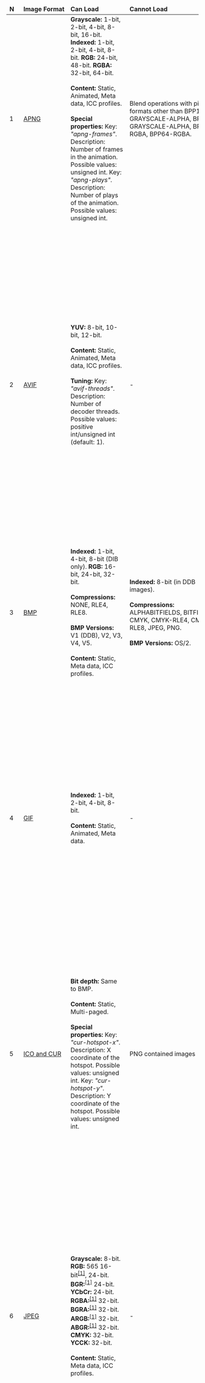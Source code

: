 <table>
<thead>
    <td><b>N</b></td>
    <td><b>Image&nbsp;Format</b></td>
    <td><b>Can&nbsp;Load</b></td>
    <td><b>Cannot&nbsp;Load</b></td>
    <td><b>Can&nbsp;Save</b></td>
    <td><b>Cannot&nbsp;Save</b></td>
    <td><b>Dependencies</b></td>
</thead>
<tbody>
<tr>
    <td>1</td>
    <td><a href="https://wikipedia.org/wiki/APNG">APNG</a></td>
    <td>
        <b>Grayscale:</b> 1-bit, 2-bit, 4-bit, 8-bit, 16-bit.
        <b>Indexed:</b> 1-bit, 2-bit, 4-bit, 8-bit.
        <b>RGB:</b> 24-bit, 48-bit.
        <b>RGBA:</b> 32-bit, 64-bit.
        <br/><br/>
        <b>Content:</b> Static, Animated, Meta data, ICC profiles.
        <br/><br/>
        <b>Special properties:</b> Key: <i>"apng-frames"</i>. Description: Number of frames in the animation.
        Possible values: unsigned int.
        Key: <i>"apng-plays"</i>. Description: Number of plays of the animation.
        Possible values: unsigned int.
    </td>
    <td>Blend operations with pixel formats other than BPP16-GRAYSCALE-ALPHA, BPP32-GRAYSCALE-ALPHA, BPP32-RGBA, BPP64-RGBA.</td>
    <td>Unsupported</td>
    <td>-</td>
    <td>libpng+APNG patch</td>
</tr>
<tr>
    <td>2</td>
    <td><a href="https://wikipedia.org/wiki/AV1#AV1_Image_File_Format_(AVIF)">AVIF</a></td>
    <td>
        <b>YUV:</b> 8-bit, 10-bit, 12-bit.
        <br/><br/>
        <b>Content:</b> Static, Animated, Meta data, ICC profiles.
        <br/><br/>
        <b>Tuning:</b> Key: <i>"avif-threads"</i>. Description: Number of decoder threads.
        Possible values: positive int/unsigned int (default: 1).
    </td>
    <td>-</td>
    <td>
        <b>RGB:</b> 24-bit.
        <b>BGR:</b> 24-bit.
        <b>RGBA:</b> 32-bit.
        <b>BGRA:</b> 32-bit.
        <b>ARGB:</b> 32-bit.
        <b>ABGR:</b> 32-bit.
        <br/><br/>
        <b>Compressions:</b> AV1.
        <br/><br/>
        <b>Content:</b> Static, Animated, Meta data, ICC profiles.
        <br/><br/>
        <b>Tuning:</b> Key: <i>"avif-speed"</i>. Description: Encoding speed (0=slowest/best compression, 10=fastest).
        Possible values: 0-10 int/unsigned int (default: 6).
        <br/>Key: <i>"avif-threads"</i>. Description: Number of encoder threads.
        Possible values: positive int/unsigned int (default: 1).
        <br/>Key: <i>"avif-auto-tiling"</i>. Description: Enable automatic tiling for parallel encoding.
        Possible values: true or false.
    </td>
    <td>10-bit and 12-bit depths</td>
    <td>libavif</td>
</tr>
<tr>
    <td>3</td>
    <td><a href="https://wikipedia.org/wiki/BMP_file_format">BMP</a></td>
    <td>
        <b>Indexed:</b> 1-bit, 4-bit, 8-bit (DIB only).
        <b>RGB:</b> 16-bit, 24-bit, 32-bit.
        <br/><br/>
        <b>Compressions:</b> NONE, RLE4, RLE8.
        <br/><br/>
        <b>BMP Versions:</b> V1 (DDB), V2, V3, V4, V5.
        <br/><br/>
        <b>Content:</b> Static, Meta data, ICC profiles.
    </td>
    <td>
        <b>Indexed:</b> 8-bit (in DDB images).
        <br/><br/>
        <b>Compressions:</b> ALPHABITFIELDS, BITFIELDS, CMYK, CMYK-RLE4, CMYK-RLE8, JPEG, PNG.
        <br/><br/>
        <b>BMP Versions:</b> OS/2.
    </td>
    <td>
        <b>Indexed:</b> 1-bit, 4-bit, 8-bit.
        <b>Grayscale:</b> 8-bit.
        <b>RGB:</b> 16-bit, 24-bit.
        <b>RGBA:</b> 32-bit.
        <br/><br/>
        <b>Compressions:</b> NONE, RLE (RLE4 for 4-bit, RLE8 for 8-bit).
        <br/><br/>
        <b>Content:</b> Static.
    </td>
    <td>
        <b>Compressions:</b> ALPHABITFIELDS, BITFIELDS, JPEG, PNG.
        <br/><br/>
        <b>Content:</b> Meta data, ICC profiles.
        <br/><br/>
        <b>BMP Versions:</b> V1 (DDB), V2, V4, V5.
    </td>
    <td>-</td>
</tr>
<tr>
    <td>4</td>
    <td><a href="https://wikipedia.org/wiki/GIF">GIF</a></td>
    <td>
        <b>Indexed:</b> 1-bit, 2-bit, 4-bit, 8-bit.
        <br/><br/>
        <b>Content:</b> Static, Animated, Meta data.
    </td>
    <td>-</td>
    <td>
        <b>Indexed:</b> 1-bit, 2-bit, 4-bit, 8-bit.
        <br/><br/>
        <b>Compressions:</b> LZW.
        <br/><br/>
        <b>Content:</b> Static, Animated, Meta data (comments only).
        <br/><br/>
        <b>Tuning<sup><a href="#star-tuning">[3]</a></sup>:</b>
             <i>"gif-transparency-index"</i>: Transparent color index in palette (-1 for no transparency). Values: int/unsigned int. Default: -1.
        <br/><i>"gif-loop-count"</i>: Number of animation loops (0 for infinite). Values: int/unsigned int. Default: 0.
        <br/><i>"gif-background-color"</i>: Background color index in palette. Values: int/unsigned int. Default: 0.
    </td>
    <td>-</td>
    <td>giflib</td>
</tr>
<tr>
    <td>5</td>
    <td><a href="https://en.wikipedia.org/wiki/ICO_(file_format)">ICO and CUR</a></td>
    <td>
        <b>Bit depth:</b> Same to BMP.
        <br/><br/>
        <b>Content:</b> Static, Multi-paged.
        <br/><br/>
        <b>Special properties:</b> Key: <i>"cur-hotspot-x"</i>. Description: X coordinate of the hotspot.
        Possible values: unsigned int.
        Key: <i>"cur-hotspot-y"</i>. Description: Y coordinate of the hotspot.
        Possible values: unsigned int.
    </td>
    <td>PNG contained images</td>
    <td>
        <b>Indexed:</b> 1-bit, 4-bit, 8-bit.
        <b>RGB:</b> 24-bit (BGR).
        <b>RGBA:</b> 32-bit (BGRA).
        <br/><br/>
        <b>Compressions:</b> NONE.
        <br/><br/>
        <b>Content:</b> Static, Multi-paged.
        <br/><br/>
        <b>Note:</b> Maximum image size is 256x256 pixels.
        <br/><br/>
        <b>Special properties:</b> Key: <i>"cur-hotspot-x"</i>, <i>"cur-hotspot-y"</i>. Description: CUR hotspot coordinates.
        Possible values: unsigned int.
    </td>
    <td>
        <b>Content:</b> PNG embedded images, transparency mask optimization.
    </td>
    <td>-</td>
</tr>
<tr>
    <td>6</td>
    <td><a href="https://wikipedia.org/wiki/JPEG">JPEG</a></td>
    <td>
        <b>Grayscale:</b> 8-bit.
        <b>RGB:</b> 565 16-bit<sup><a href="#star-underlying">[1]</a></sup>, 24-bit.
        <b>BGR:</b><sup><a href="#star-underlying">[1]</a></sup> 24-bit.
        <b>YCbCr:</b> 24-bit.
        <b>RGBA:</b><sup><a href="#star-underlying">[1]</a></sup> 32-bit.
        <b>BGRA:</b><sup><a href="#star-underlying">[1]</a></sup> 32-bit.
        <b>ARGB:</b><sup><a href="#star-underlying">[1]</a></sup> 32-bit.
        <b>ABGR:</b><sup><a href="#star-underlying">[1]</a></sup> 32-bit.
        <b>CMYK:</b> 32-bit.
        <b>YCCK:</b> 32-bit.
        <br/><br/>
        <b>Content:</b> Static, Meta data, ICC profiles.
    </td>
    <td>-</td>
    <td>
        <b>Grayscale:</b> 8-bit.
        <b>RGB:</b> 565 16-bit<sup><a href="#star-underlying">[1]</a></sup>, 24-bit.
        <b>BGR:</b><sup><a href="#star-underlying">[1]</a></sup> 24-bit.
        <b>YCbCr:</b> 24-bit.
        <b>RGBA:</b><sup><a href="#star-underlying">[1]</a></sup> 32-bit.
        <b>BGRA:</b><sup><a href="#star-underlying">[1]</a></sup> 32-bit.
        <b>ARGB:</b><sup><a href="#star-underlying">[1]</a></sup> 32-bit.
        <b>ABGR:</b><sup><a href="#star-underlying">[1]</a></sup> 32-bit.
        <b>CMYK:</b> 32-bit.
        <b>YCCK:</b> 32-bit.
        <br/><br/>
        <b>Content:</b> Static, Meta data, ICC profiles.
        <br/><br/>
        <b>Tuning:</b> Key: <i>"jpeg-dct-method"</i>. Description: JPEG DCT method.
        Possible values: "slow", "fast", "float".
        <br/>Key: <i>"jpeg-optimize-coding"</i>. Description: Compute optimal Huffman tables.
        Possible values: true or false.
        <br/>Key: <i>"jpeg-smoothing-factor"</i>. Description: Image smoothing (0-100).
        Possible values: int/unsigned int 0-100.
        <br/>See the libjpeg docs for more.
    </td>
    <td>-</td>
    <td>libjpeg or libjpeg-turbo</td>
</tr>
<tr>
    <td>7</td>
    <td><a href="https://wikipedia.org/wiki/JPEG_2000">JPEG 2000</a></td>
    <td>
        <b>Grayscale:</b> 8-bit, 16-bit.
        <b>Grayscale+Alpha:</b> 16-bit, 32-bit.
        <b>RGB:</b> 24-bit, 48-bit.
        <b>RGBA:</b> 32-bit, 64-bit.
        <b>YCbCr:</b> 24-bit.
        <b>CMYK:</b> 32-bit, 64-bit.
        <b>CMYKA:</b> 40-bit, 80-bit.
        <br/><br/>
        <b>Content:</b> Static, ICC profiles.
        <br/><br/>
        <b>Tuning:</b> Key: <i>"jpeg2000-reduce"</i>. Description: Discard resolution levels (0=full resolution, 1=half, 2=quarter, etc.).
        Possible values: int/unsigned int.
        <br/>Key: <i>"jpeg2000-layer"</i>. Description: Maximum quality layers to decode (0=all).
        Possible values: int/unsigned int.
        <br/>Key: <i>"jpeg2000-tile-index"</i>. Description: Specific tile index to decode.
        Possible values: int/unsigned int.
        <br/>Key: <i>"jpeg2000-num-tiles"</i>. Description: Number of tiles to decode.
        Possible values: int/unsigned int.
    </td>
    <td>
        <b>Pixel formats:</b> LAB, XYZ, and other exotic color spaces.
        <br/><br/>
        <b>Content:</b> Meta data, images with non-zero position, images with bits per channel greater than 16.
    </td>
    <td>
        <b>Grayscale:</b> 8-bit, 16-bit.
        <b>Grayscale+Alpha:</b> 16-bit, 32-bit.
        <b>RGB:</b> 24-bit, 48-bit.
        <b>RGBA:</b> 32-bit, 64-bit.
        <b>YCbCr:</b> 24-bit.
        <b>CMYK:</b> 32-bit, 64-bit.
        <b>CMYKA:</b> 40-bit, 80-bit.
        <br/><br/>
        <b>Content:</b> Static, ICC profiles (requires OpenJPEG 2.5.4+).
        <br/><br/>
        <b>Tuning:</b> Key: <i>"jpeg2000-irreversible"</i>. Description: Use lossy DWT 9-7 instead of lossless 5-3.
        Possible values: bool.
        <br/>Key: <i>"jpeg2000-numresolution"</i>. Description: Number of resolution levels (1-32).
        Possible values: int/unsigned int.
        <br/>Key: <i>"jpeg2000-prog-order"</i>. Description: Progression order.
        Possible values: "lrcp", "rlcp", "rpcl", "pcrl", "cprl".
        <br/>Key: <i>"jpeg2000-codeblock-width"</i>. Description: Code block width (4-1024, power of 2).
        Possible values: int/unsigned int.
        <br/>Key: <i>"jpeg2000-codeblock-height"</i>. Description: Code block height (4-1024, power of 2).
        Possible values: int/unsigned int.
    </td>
    <td>
        <b>Content:</b> Meta data, ICC profiles (OpenJPEG &lt; 2.5.4 has encoding bug).
    </td>
    <td>openjpeg</td>
</tr>
<tr>
    <td>8</td>
    <td><a href="https://wikipedia.org/wiki/JPEG_XL">JPEG XL</a></td>
    <td>
        <b>Grayscale:</b> 8-bit, 16-bit.
        <b>Grayscale+Alpha:</b> 16-bit, 32-bit.
        <b>RGB:</b> 24-bit, 48-bit.
        <b>RGBA:</b> 32-bit, 64-bit.
        <b>CMYK:</b> 32-bit, 64-bit.
        <b>CMYKA:</b> 40-bit, 80-bit.
        <br/><br/>
        <b>Content:</b> Static, Animated, Meta data, ICC profiles.
        <br/><br/>
        <b>Special properties:</b>
             Key: <i>"jpegxl-bits-per-sample"</i>. Possible values: unsigned int.
        <br/>Key: <i>"jpegxl-exponent-bits-per-sample"</i>. Possible values: unsigned int.
        <br/>Key: <i>"jpegxl-intensity-target"</i>. Possible values: float.
        <br/>Key: <i>"jpegxl-min-nits"</i>. Possible values: float.
        <br/>Key: <i>"jpegxl-relative-to-max-display"</i>. Possible values: bool.
        <br/>Key: <i>"jpegxl-linear-below"</i>. Possible values: float.
        <br/>Key: <i>"jpegxl-color-channels"</i>. Possible values: unsigned int.
        <br/>Key: <i>"jpegxl-extra-channels"</i>. Possible values: unsigned int.
        <br/>Key: <i>"jpegxl-alpha-bits"</i>. Possible values: unsigned int.
        <br/>Key: <i>"jpegxl-intrinsic-width"</i>. Possible values: unsigned int.
        <br/>Key: <i>"jpegxl-intrinsic-height"</i>. Possible values: unsigned int.
        <br/>See the <a href="https://libjxl.readthedocs.io/en/latest/api_metadata.html#_CPPv412JxlBasicInfo">JxlBasicInfo structure</a> documentation in libjxl for more.
        <br/><br/>
        <b>Tuning:</b> Key: <i>"jpegxl-desired-intensity-target"</i>. Description: Desired display intensity target. Possible values: float/double.
        <br/>Key: <i>"jpegxl-render-spotcolors"</i>. Description: Render spot colors. Possible values: bool.
    </td>
    <td>Wide color gamut data gets clipped.</td>
    <td>
        <b>Grayscale:</b> 8-bit, 16-bit.
        <b>Grayscale+Alpha:</b> 16-bit, 32-bit.
        <b>RGB:</b> 24-bit, 48-bit.
        <b>RGBA:</b> 32-bit, 64-bit.
        <br/><br/>
        <b>Content:</b> Static, Animated, ICC profiles.
        <br/><br/>
        <b>Tuning:</b> Key: <i>"jpegxl-effort"</i>. Description: Encoder effort/speed (1=fastest, 9=slowest). Possible values: int/unsigned int 1-9. Default: 7.
        <br/>Key: <i>"jpegxl-decoding-speed"</i>. Description: Decoding speed tier (0=best quality, 4=fastest). Possible values: int/unsigned int 0-4. Default: 0.
        <br/>Key: <i>"jpegxl-modular"</i>. Description: Encoding mode (-1=auto, 0=VarDCT, 1=modular). Possible values: int/unsigned int -1, 0, 1. Default: -1.
        <br/>Key: <i>"jpegxl-progressive-ac"</i>. Description: Progressive AC mode. Possible values: int/unsigned int -1 (auto), 0 (off), 1 (on). Default: -1.
        <br/>Key: <i>"jpegxl-progressive-dc"</i>. Description: Progressive DC mode. Possible values: int/unsigned int -1 (auto), 0 (off), 1, 2. Default: -1.
        <br/>Key: <i>"jpegxl-responsive"</i>. Description: Responsive mode for modular. Possible values: int/unsigned int -1 (auto), 0 (off), 1 (on). Default: -1.
        <br/>Key: <i>"jpegxl-epf"</i>. Description: Edge Preserving Filter strength. Possible values: int/unsigned int -1 (auto), 0-3. Default: -1.
        <br/>Key: <i>"jpegxl-gaborish"</i>. Description: Gaborish filter. Possible values: int/unsigned int -1 (auto), 0 (off), 1 (on). Default: -1.
        <br/>Key: <i>"jpegxl-photon-noise"</i>. Description: Film grain noise (0=none, 3200=high). Possible values: int/unsigned int 0+. Default: 0.
        <br/>Key: <i>"jpegxl-modular-predictor"</i>. Description: Predictor for modular. Possible values: int/unsigned int -1 (auto), 0-15. Default: -1.
        <br/>Key: <i>"jpegxl-palette-colors"</i>. Description: Use palette if colors ≤ N. Possible values: int/unsigned int -1 (auto), 0-1024. Default: -1.
        <br/>Key: <i>"jpegxl-resampling"</i>. Description: Downsampling factor. Possible values: int/unsigned int -1, 1, 2, 4, 8. Default: -1.
    </td>
    <td>
        <b>Pixel formats:</b> CMYK, CMYKA.
        <br/><br/>
        <b>Content:</b> Meta data.
    </td>
    <td>libjxl</td>
</tr>
<tr>
    <td>9</td>
    <td><a href="https://wikipedia.org/wiki/PCX">PCX</a></td>
    <td>
        <b>Indexed:</b> 1-bit, 4-bit, 8-bit.
        <b>RGB:</b> 24-bit.
        <b>RGBA:</b> 32-bit.
        <br/><br/>
        <b>Content:</b> Static.
        <br/><br/>
        <b>Compressions:</b> NONE<sup><a href="#star-pcx-rle">[2]</a></sup>, RLE.
    </td>
    <td>-</td>
    <td>
        <b>Indexed:</b> 1-bit, 4-bit, 8-bit.
        <b>RGB:</b> 24-bit.
        <b>RGBA:</b> 32-bit.
        <br/><br/>
        <b>Compressions:</b> NONE, RLE.
        <br/><br/>
        <b>Content:</b> Static.
    </td>
    <td>-</td>
    <td>-</td>
</tr>
<tr>
    <td>10</td>
    <td><a href="https://wikipedia.org/wiki/Portable_Network_Graphics">PNG</a></td>
    <td>
        <b>Grayscale:</b> 1-bit, 2-bit, 4-bit, 8-bit, 16-bit.
        <b>Indexed:</b> 1-bit, 2-bit, 4-bit, 8-bit.
        <b>RGB:</b> 24-bit, 48-bit.
        <b>RGBA:</b> 32-bit, 64-bit.
        <br/><br/>
        <b>Content:</b> Static, Meta data, ICC profiles.
    </td>
    <td>-</td>
    <td>
        <b>Grayscale:</b> 1-bit, 2-bit, 4-bit, 8-bit, 16-bit.
        <b>Indexed:</b> 1-bit, 2-bit, 4-bit, 8-bit.
        <b>RGB:</b> 24-bit, 48-bit.
        <b>RGBA:</b> 32-bit, 64-bit.
        <br/><br/>
        <b>Content:</b> Static, Meta data, ICC profiles.
        <br/><br/>
        <b>Tuning:</b> Key: <i>"png-filter"</i>. Description: PNG filters to apply.
        Possible values: "none", "sub", "up", "avg", "paeth".
        It's also possible to combine filters with ';' like that: "none;sub;paeth".
        <br/>See the libpng docs for more.
    </td>
    <td>-</td>
    <td>libpng</td>
</tr>
<tr>
    <td>11</td>
    <td><a href="https://wikipedia.org/wiki/Portable_anymap">PNM</a></td>
    <td>
        <b>Indexed:</b> 1-bit.
        <b>Grayscale:</b> 8-bit, 16-bit.
        <b>Grayscale+Alpha:</b> 16-bit, 32-bit.
        <b>RGB:</b> 24-bit, 48-bit.
        <b>RGBA:</b> 32-bit, 64-bit.
        <br/><br/>
        <b>Content:</b> Static, Meta data.
        <br/><br/>
        <b>Formats:</b> PBM (P1/P4), PGM (P2/P5), PPM (P3/P6), PAM (P7).
        <br/><br/>
        <b>Special properties:</b> Key: <i>"pnm-ascii"</i>. Description: True if the image pixels are encoded in ASCII mode (P1-P3).
        Possible values: bool.
    </td>
    <td>
        <b>Indexed:</b> 1-bit (P4).
        <b>Grayscale:</b> 8-bit, 16-bit (P5).
        <b>Grayscale+Alpha:</b> 16-bit, 32-bit (P7/PAM).
        <b>RGB:</b> 24-bit, 48-bit (P6).
        <b>RGBA:</b> 32-bit, 64-bit (P7/PAM).
        <br/><br/>
        <b>Content:</b> Static.
        <br/><br/>
        <b>Compression:</b> None.
    </td>
    <td>-</td>
    <td>-</td>
</tr>
<tr>
    <td>12</td>
    <td><a href="https://en.wikipedia.org/wiki/Adobe_Photoshop#File_format">PSD</a></td>
    <td>
        <b>Grayscale:</b> 8-bit, 16-bit.
        <b>Grayscale+Alpha:</b> 16-bit, 32-bit.
        <b>Indexed:</b> 1-bit, 8-bit.
        <b>RGB:</b> 24-bit, 48-bit.
        <b>RGBA:</b> 32-bit, 64-bit.
        <b>CMYK:</b> 32-bit, 64-bit.
        <b>CMYKA:</b> 40-bit, 80-bit.
        <b>LAB:</b> 24-bit, 40-bit.
        <br/><br/>
        <b>Compressions:</b> NONE, RLE.
        <br/><br/>
        <b>Content:</b> Static (Composite Image Only).
    </td>
    <td>
        <b>Grayscale:</b> 32-bit.
        <b>RGB:</b> 96-bit.
        <b>RGBA:</b> 128-bit.
        <b>Pixel formats:</b> Multichannel, Duotone, LAB+Alpha.
        <br/><br/>
        <b>Compressions:</b> ZIP.
        <br/><br/>
        <b>Content:</b> Layers, masks, etc.
    </td>
    <td>Unsupported</td>
    <td>-</td>
    <td>-</td>
</tr>
<tr>
    <td>13</td>
    <td><a href="http://qoiformat.org">QOI</a></td>
    <td>
        <b>RGB:</b> 24-bit.
        <b>RGBA:</b> 32-bit.
        <br/><br/>
        <b>Content:</b> Static.
    </td>
    <td>Linear color space.</td>
    <td>
        <b>RGB:</b> 24-bit.
        <b>RGBA:</b> 32-bit.
        <br/><br/>
        <b>Content:</b> Static.
    </td>
    <td>Linear color space.</td>
    <td>-</td>
</tr>
<tr>
    <td>14</td>
    <td><a href="https://wikipedia.org/wiki/Scalable_Vector_Graphics">SVG</a></td>
    <td>
        <b>Bit depth:</b> 32-bit.
        <br/><br/>
        <b>Content:</b> Static.
        <br/><br/>
        See <a href="https://razrfalcon.github.io/resvg-test-suite/svg-support-table.html">resvg support table</a> when compiled with resvg.
    </td>
    <td>
        <b>Content:</b> Animated, Meta data, ICC profiles.
        <br/><br/>
        See <a href="https://razrfalcon.github.io/resvg-test-suite/svg-support-table.html">resvg support table</a> when compiled with resvg.
    </td>
    <td>Unsupported</td>
    <td>-</td>
    <td>resvg or nanosvg</td>
</tr>
<tr>
    <td>15</td>
    <td><a href="https://wikipedia.org/wiki/Truevision_TGA">TGA</a></td>
    <td>
        <b>Grayscale:</b> 8-bit.
        <b>Indexed:</b> 8-bit.
        <b>BGR:</b> 16-bit (BGR555), 24-bit.
        <b>BGRA:</b> 32-bit.
        <br/><br/>
        <b>Compressions:</b> NONE, RLE.
        <br/><br/>
        <b>Content:</b> Static, Meta data.
        <br/><br/>
        <b>TGA Versions:</b> TGA 1.0, TGA 2.0 (with Extension Area).
    </td>
    <td><b>Content:</b> Thumbnail images.</td>
    <td>
        <b>Grayscale:</b> 8-bit.
        <b>Indexed:</b> 8-bit.
        <b>BGR:</b> 16-bit (BGR555), 24-bit.
        <b>BGRA:</b> 32-bit.
        <br/><br/>
        <b>Compressions:</b> NONE, RLE.
        <br/><br/>
        <b>Content:</b> Static, Meta data.
        <br/><br/>
        <b>Output format:</b> TGA 2.0 with Extension Area.
    </td>
    <td>-</td>
    <td>-</td>
</tr>
<tr>
    <td>16</td>
    <td><a href="https://wikipedia.org/wiki/TIFF">TIFF</a></td>
    <td>
        <b>Bit depth:</b> 1-bit, 2-bit, 4-bit, 8-bit, 16-bit, 24-bit, 32-bit, 40-bit, 48-bit, 64-bit, 80-bit.
        <br/><br/>
        <b>Color spaces:</b> Grayscale, Indexed, RGB, RGBA, CMYK, CMYKA, YCbCr, CIELab.
        <br/><br/>
        <b>Compressions:</b><sup><a href="#star-underlying">[1]</a></sup> ADOBE-DEFLATE, CCITT-RLE, CCITT-RLEW, CCITT-T4, CCITT-T6, DCS, DEFLATE, IT-8BL, IT8-CTPAD, IT8-LW, IT8-MP, JBIG, JPEG, JPEG-2000, LERC, LZMA, LZW, NEXT, NONE, OJPEG, PACKBITS, PIXAR-FILM, PIXAR-LOG, SGI-LOG24, SGI-LOG, T43, T85, THUNDERSCAN, WEBP, ZSTD.
        <br/><br/>
        <b>Content:</b> Static, Multi-paged, Meta data, ICC profiles.
    </td>
    <td>Tiled TIFFs, Planar configuration (PLANARCONFIG_SEPARATE), EXIF</td>
    <td>
        <b>Grayscale:</b> 1-bit, 2-bit, 4-bit, 8-bit, 16-bit.
        <br/>
        <b>Grayscale+Alpha:</b> 8-bit (4+4), 16-bit (8+8), 32-bit (16+16).
        <br/>
        <b>Indexed:</b> 1-bit, 2-bit, 4-bit, 8-bit.
        <br/>
        <b>RGB:</b> 24-bit (8×3), 48-bit (16×3).
        <br/>
        <b>RGBA:</b> 32-bit (8×4), 64-bit (16×4).
        <br/>
        <b>CMYK:</b> 32-bit (8×4), 64-bit (16×4).
        <br/>
        <b>CMYKA:</b> 40-bit (8×5), 80-bit (16×5).
        <br/>
        <b>YCbCr:</b> 24-bit (8×3).
        <br/>
        <b>CIELab:</b> 24-bit (8×3).
        <br/><br/>
        <b>Compressions:</b><sup><a href="#star-underlying">[1]</a></sup> ADOBE-DEFLATE, CCITT-RLE, CCITT-RLEW, CCITT-T4, CCITT-T6, DCS, DEFLATE, IT-8BL, IT8-CTPAD, IT8-LW, IT8-MP, JBIG, JPEG, JPEG-2000, LERC, LZMA, LZW, NEXT, NONE, OJPEG, PACKBITS, PIXAR-FILM, PIXAR-LOG, SGI-LOG24, SGI-LOG, T43, T85, THUNDERSCAN, WEBP, ZSTD.
        <br/><br/>
        <b>Content:</b> Static, Multi-paged, Meta data, ICC profiles.
        <br/><br/>
        <b>Tuning options:</b>
        <br/><i>tiff-predictor</i>: Prediction scheme for LZW/DEFLATE. Values: "none", "horizontal", "floating-point".
        <br/><i>tiff-jpeg-quality</i>: JPEG quality (1-100). Values: int/unsigned int. Default: 75.
        <br/><i>tiff-zip-quality</i>: ZIP/DEFLATE quality (1-9). Values: int/unsigned int. Default: 6.
    </td>
    <td>Tiled TIFFs, Planar configuration (PLANARCONFIG_SEPARATE), EXIF</td>
    <td>libtiff</td>
</tr>
<tr>
    <td>17</td>
    <td><a href="http://fileformats.archiveteam.org/wiki/Quake_2_Texture">WAL</a></td>
    <td>
        <b>Indexed:</b> 8-bit.
        <br/><br/>
        <b>Content:</b> Static, Multi-paged (4 mipmap levels).
    </td>
    <td>-</td>
    <td>
        <b>Indexed:</b> 8-bit.
        <br/><br/>
        <b>Content:</b> Static, Multi-paged (4 mipmap levels).
        <br/><br/>
        <b>Note:</b> Dimensions must be divisible by 8. If only one frame is provided, mipmaps are generated automatically.
    </td>
    <td>-</td>
    <td>-</td>
</tr>
<tr>
    <td>18</td>
    <td><a href="https://wikipedia.org/wiki/WebP">WEBP</a></td>
    <td>
        <b>RGBA:</b> 32-bit.
        <br/><br/>
        <b>Content:</b> Static, Animated, Meta data, ICC profiles.
    </td>
    <td>-</td>
    <td>
        <b>RGB:</b> 24-bit.
        <b>BGR:</b> 24-bit.
        <b>RGBA:</b> 32-bit.
        <b>BGRA:</b> 32-bit.
        <b>ARGB:</b> 32-bit.
        <b>ABGR:</b> 32-bit.
        <br/><br/>
        <b>Compressions:</b> WebP.
        <br/><br/>
        <b>Content:</b> Static, Animated.
        <br/><br/>
        <b>Tuning:</b> Key: <i>"webp-lossless"</i>. Description: Lossless encoding (0=lossy, 1=lossless).
        Possible values: int/unsigned int 0 or 1 (default: 0).
        <br/>Key: <i>"webp-method"</i>. Description: Quality/speed trade-off (0=fast, 6=slower-better).
        Possible values: int/unsigned int 0-6 (default: 4).
        <br/>Key: <i>"webp-image-hint"</i>. Description: Image type hint.
        Possible values: "default", "picture", "photo", "graph" (default: "default").
        <br/>Key: <i>"webp-target-size"</i>. Description: Target size in bytes (0=disabled).
        Possible values: int/unsigned int (default: 0).
        <br/>Key: <i>"webp-target-psnr"</i>. Description: Minimal distortion to achieve (0=disabled).
        Possible values: float/double (default: 0).
        <br/>Key: <i>"webp-segments"</i>. Description: Maximum number of segments.
        Possible values: int/unsigned int 1-4 (default: 4).
        <br/>Key: <i>"webp-sns-strength"</i>. Description: Spatial Noise Shaping (0=off, 100=max).
        Possible values: int/unsigned int 0-100 (default: 50).
        <br/>Key: <i>"webp-filter-strength"</i>. Description: Filtering strength (0=off, 100=strongest).
        Possible values: int/unsigned int 0-100 (default: 60).
        <br/>Key: <i>"webp-filter-sharpness"</i>. Description: Filtering sharpness (0=off, 7=least sharp).
        Possible values: int/unsigned int 0-7 (default: 0).
        <br/>Key: <i>"webp-filter-type"</i>. Description: Filtering type.
        Possible values: "simple", "strong" (default: "strong").
        <br/>Key: <i>"webp-autofilter"</i>. Description: Auto adjust filter strength.
        Possible values: int/unsigned int 0 or 1 (default: 0).
        <br/>Key: <i>"webp-alpha-compression"</i>. Description: Alpha plane compression (0=none, 1=compressed).
        Possible values: int/unsigned int 0 or 1 (default: 1).
        <br/>Key: <i>"webp-alpha-filtering"</i>. Description: Alpha predictive filtering.
        Possible values: "none", "fast", "best" (default: "fast").
        <br/>Key: <i>"webp-alpha-quality"</i>. Description: Alpha quality (0=smallest, 100=lossless).
        Possible values: int/unsigned int 0-100 (default: 100).
        <br/>Key: <i>"webp-pass"</i>. Description: Number of entropy analysis passes.
        Possible values: int/unsigned int 1-10 (default: 1).
        <br/>Key: <i>"webp-preprocessing"</i>. Description: Preprocessing filter.
        Possible values: "none", "segment-smooth", "pseudo-random-dithering" (default: "none").
        <br/>Key: <i>"webp-partitions"</i>. Description: log2(number of token partitions).
        Possible values: int/unsigned int 0-3 (default: 0).
        <br/>Key: <i>"webp-partition-limit"</i>. Description: Quality degradation for 512k limit (0=none, 100=max).
        Possible values: int/unsigned int 0-100 (default: 0).
        <br/>Key: <i>"webp-emulate-jpeg-size"</i>. Description: Remap parameters to match JPEG size.
        Possible values: int/unsigned int 0 or 1 (default: 0).
        <br/>Key: <i>"webp-thread-level"</i>. Description: Use multi-threaded encoding.
        Possible values: int/unsigned int 0 or 1 (default: 0).
        <br/>Key: <i>"webp-low-memory"</i>. Description: Reduce memory usage (increases CPU).
        Possible values: int/unsigned int 0 or 1 (default: 0).
        <br/>Key: <i>"webp-near-lossless"</i>. Description: Near lossless encoding (0=max loss, 100=off).
        Possible values: int/unsigned int 0-100 (default: 100).
        <br/>Key: <i>"webp-exact"</i>. Description: Preserve exact RGB under transparent areas.
        Possible values: int/unsigned int 0 or 1 (default: 0).
        <br/>Key: <i>"webp-use-delta-palette"</i>. Description: Use delta palette (reserved for future).
        Possible values: int/unsigned int 0 or 1 (default: 0).
        <br/>Key: <i>"webp-use-sharp-yuv"</i>. Description: Use sharp RGB→YUV conversion.
        Possible values: int/unsigned int 0 or 1 (default: 0).
    </td>
    <td>-</td>
    <td>libwebp</td>
</tr>
<tr>
    <td>19</td>
    <td><a href="https://en.wikipedia.org/wiki/X_BitMap">XBM</a></td>
    <td>
        <b>Indexed:</b> 1-bit.
        <br/><br/>
        <b>Content:</b> Static.
        <br/><br/>
        <b>Specifications:</b> X10, X11.
    </td>
    <td>
        <b>Content:</b> Multi-paged, C-style /*...*/ comments.
    </td>
    <td>
        <b>Indexed:</b> 1-bit.
        <br/><br/>
        <b>Compressions:</b> NONE.
        <br/><br/>
        <b>Content:</b> Static.
        <br/><br/>
        <b>Tuning:</b> Key: <i>"xbm-version"</i>. Description: XBM format version. Possible values: "X10", "X11" (default: "X11").
        Key: <i>"xbm-name"</i>. Description: Variable name for the C array. Possible values: any valid C identifier (default: "image").
    </td>
    <td>-</td>
    <td>-</td>
</tr>
</tbody>
</table>

## References

1. <a name="star-underlying"></a> If supported by the underlying codec like libjpeg.
1. <a name="star-pcx-rle"></a> Even though uncompressed PCX files are not considered valid by the spec.
